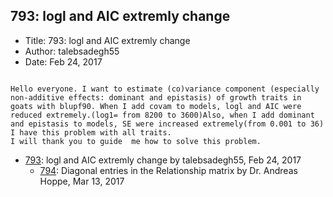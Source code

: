 ## 793: logl and AIC extremly change

- Title: 793: logl and AIC extremly change
- Author: talebsadegh55
- Date: Feb 24, 2017

```

Hello everyone. I want to estimate (co)variance component (especially non-additive effects: dominant and epistasis) of growth traits in  goats with blupf90. When I add covam to models, logl and AIC were reduced extremely.(log1= from 8200 to 3600)Also, when I add dominant and epistasis to models, SE were increased extremely(from 0.001 to 36)
I have this problem with all traits. 
I will thank you to guide  me how to solve this problem.
```

- [793](0793.md): logl and AIC extremly change by talebsadegh55, Feb 24, 2017
    - [794](0794.md): Diagonal entries in the Relationship matrix by Dr. Andreas Hoppe, Mar 13, 2017
